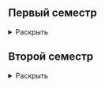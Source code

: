 ## Первый семестр
<details>
<summary>Раскрыть</summary>

### Основы алгоритмизации и программирования

Основной вариант выполнения лабораторных: 10<br>
Преподаватель: Гуревич А. В.
Содержатся по пути: ```OAIP/Semester1/```<br>
Лабораторные работы №1-3 выполнены в среде C++ Builder 2007 с использованием встроенной системы форм.<br>
Остальные были выполнены в CLion в консольном режиме (для компиляции в Visual Studio необходимо добавить поддержку русской раскладки, а также в некоторых работах (где используются функции для работы с char*, вроде strtok, strcat и т.д.) добавить директиву препроцессора ```#define _CRT_SECURE_NO_WARNINGS```.<br>
Также выполнен 7 вариант лабораторной работы №7.

### Представление и обработка информации в интеллектуальных системах

Преподователь: Юрков А. А.<br>
Содержатся по пути: ```PIOIVIS/Semester1/```<br>
- Лабораторная работа №1
  - 17 вариант для bash
  - 20 вариант для bash (в трёх вариантах)
  - 20 вариант для cmd
  - ```LW1/commands.txt``` содержит ответы на контрольные вопросы
- Лабораторная работа №2: файл ```LW2.txt``` содержит комманды для выполнение лабораторной работы
- Лабораторная работа №3: выполнен 7 вариант
- Расчётная работа (1 этап):
  - Выполнен вариант 5.32 (матрица смежности)
  - Выполнен вариант 2.8 (список смежности)

### Теоретико-множественные основы интеллектуальных систем

Преподователь: Гулякина Н. А.<br>
Содержатся по пути: ```TMOIS/```<br>
- Лабораторная работа №1
  - Реализована на языке Go, не была проверена преподавателем - ```LW1.go```
  - Отчёт в формате PDF - ```Report_1.pdf```
- Лабороторная работа №2
  - Реализована на языке Go, принята преподавателем - ```LW2.go```
  - Отчёт в формате PDF - ```Report_2.pdf```

### Белорусский язык

Преподователь: Лаптенок Е.Н.<br>
Содержатся по пути: ```Belarusian/```
 - Реферат на тему «Давыд Гарадзенскi - слаўны абаронца айчыны ад крыжакоў-заваёўнiкаў»
 - Перевод статьи «Адкуль пайшоў штучны iнтэллект» на белорусский язык

### Английский язык

Преподаватель: Мурзич Л. Ф.<br>
Содержатся по пути ```English/```
 - Текст по теме «University studies»
 - Текст по теме «Youth issues»
 - Текст по теме «Career path»
 - Текст по теме «Software»
 - Текст по теме «ICT Concepts»

### Политология

Преподаватель: Николаева Л. В.<br>
Содержатся по пути ```Political Science/```
 - Доклад на тему «Великие лидеры: Диоклетиан»

</details>

## Второй семестр
<details>
<summary>Раскрыть</summary>

### Основы алгоритмизации и программирования

Основной вариант выполнения лабораторных: 10<br>
Преподаватель: Гуревич А. В.<br>
Содержатся по пути: ```OAIP/Semester2/```<br>

 - Лабораторная работа №1, 2: выполнена при помощи использования библиотеки ```std::filesystem```, что может вызвать вопросы
 - Лабораторная работа №3: выполнен 1 вариант
 - Лабораторная работа №4: аналогично №1, 2
 - Лабораторная работа №5: выполнение ИДЗ также сортирует содержимое стека, что может вызвать вопросы
 - Лабораторная работа №6:
   - 10 вариант реализует не очередь (queue), а деку (deque), также в коде имеется реализация односвязного списка, что не требовалось по заданию
   - Также выполнен 3 вариант
 - Лабораторная работа №7:
   - В папке ```LW7 (console)``` содерится реализация без вменяемого main'а
   - В папке ```LW7``` содержится реализация в Qt Creator
 - Лабораторная работа №8: выполнена полностью в консоли, что может вызвать вопросы (сложновато)
 - Лабораторная работа №9:
   - В 10 варианте нужно увеличить шаг для поиска корней
   - Также выполнен 3 вариант
   - Также выполнена на языке Rust

### Представление и обработка информации в интеллектуальных системах

Преподаватель: Загорский А. Г.<br>
Содержатся по пути: ```PIOIVIS/Semester2/```<br>

 - Лабораторная работа №1: вариант 15
 - Лабораторная работа №2: вариант 3 (водородный поезд)
 - Лабораторная работа №3: вариант 10
 - Самостоятельная работа 1а: задание 16
 - Самостоятельная работа 1б: задание 16
 - Самостоятельная работа 2: задание 4
 - Расчётная работа (2 этап): 5.32 (список смежности)

### Теоретико-множественные основы интеллекутальных систем

Преподаватель: Гулякина Н. А.<br>
Содержатся по пути: ```TMOIS/```<br>
 - Лабораторная работа №3
   - Отчёт в форматах PDF, DOCX

### Физика

Преподаватель: Родин С. В.<br>
Содержатся по пути: ```Physics/```<br>
 - Отчёт по лабораторной работе №2м.2

### Основы компьютерной графики

Преподаватель Кучура О.Н.<br>
Основной вариант: 13<br>
Содержатся по пути: ```OKG/```
 - ПЧ2020
</details>